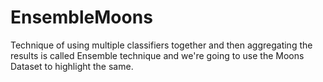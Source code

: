# EnsembleMoons
Technique of using multiple classifiers together and then aggregating the results is called Ensemble technique and we're going to use the Moons Dataset to highlight the same.
